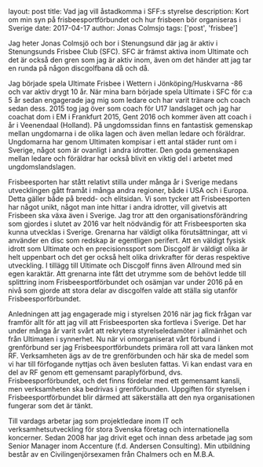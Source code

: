 layout: post
title: Vad jag vill åstadkomma i SFF:s styrelse
description: Kort om min syn på frisbeesportförbundet och hur frisbeen bör organiseras i Sverige
date: 2017-04-17
author: Jonas Colmsjo
tags: ['post', 'frisbee']

Jag heter Jonas Colmsjö och bor i Stenungsund där jag är aktiv i Stenungsunds Frisbee Club (SFC). SFC är främst aktiva inom Ultimate och det är också den gren som jag är aktiv inom, även om det händer att jag tar en runda på någon discgolfbana då och då.

Jag började spela Ultimate Frisbee i Wettern i Jönköping/Huskvarna -86 och var aktiv drygt 10 år. När mina barn började spela Ultimate i SFC för c:a 5 år sedan engagerade jag mig som ledare och har varit tränare och coach sedan dess. 2015 tog jag över som coach för U17 landslaget och jag har coachat dom i EM i Frankfurt 2015, Gent 2016 och kommer även att coach i år i Veenendaal (Holland). På ungdomssidan finns en fantastisk gemenskap mellan ungdomarna i de olika lagen och även mellan ledare och föräldrar. Ungdomarna har genom Ultimaten kompisar i ett antal städer runt om i Sverige, något som är ovanligt i andra idrotter. Den goda gemenskapen mellan ledare och föräldrar har också blivit en viktig del i arbetet med ungdomslandslagen.

Frisbeesporten har stått relativt stilla under många år i Sverige medans utvecklingen gått framåt i många andra regioner, både i USA och i Europa. Detta gäller både på bredd- och elitsidan. Vi som tycker att Frisbeesporten har något unikt, något man inte hittar i andra idrotter, vill givetvis att Frisbeen ska växa även i Sverige. Jag tror att den organisationsförändring som gjordes i slutet av 2016 var helt nödvändig för att Frisbeesporten ska kunna utvecklas i Sverige. Grenarna har väldigt olika förutsättningar, att vi använder en disc som redskap är egentligen perifert. Att en väldigt fysisk idrott som Ultimate och en precisionssport som Discgolf är väldigt olika är helt uppenbart och det ger också helt olika drivkrafter för deras respektive utveckling. I tillägg till Ultimate och Discgolf finns även Allround med sin egen karaktär. Att grenarna inte fått det utrymme som de behövt ledde till splittring inom Frisbeesportförbundet och osämjan var under 2016 på en nivå som gjorde att stora delar av discgolfen valde att ställa sig utanför Frisbeesporförbundet.

Anledningen att jag engagerade mig i styrelsen 2016 när jag fick frågan var framför allt för att jag vill att Frisbeesporten ska fortleva i Sverige. Det har under många år varit svårt att rekrytera styrelseledamöter i allmänhet och från Ultimaten i synnerhet. Nu när vi omorganiserat vårt förbund i grenförbund ser jag Frisbeesportförbundets primära roll att vara länken mot RF. Verksamheten ägs av de tre grenförbunden och här ska de medel som vi har till förfogande nyttjas och även besluten fattas. Vi kan endast vara en del av RF genom ett gemensamt paraplyförbund, dvs. Frisbeesporförbundet, och det finns fördelar med ett gemensamt kansli, men verksamheten ska bedrivas i grenförbunden. Uppgiften för styrelsen i Frisbeesportförbundet blir därmed att säkerställa att den nya organisationen fungerar som det är tänkt.

Till vardags arbetar jag som projektledare inom IT och verksamhetsutveckling för stora Svenska företag och internationella koncerner. Sedan 2008 har jag drivit eget och innan dess arbetade jag som Senior Manager inom Accenture (f.d. Andersen Consulting). Min utbildning består av en Civilingenjörsexamen från Chalmers och en M.B.A.
